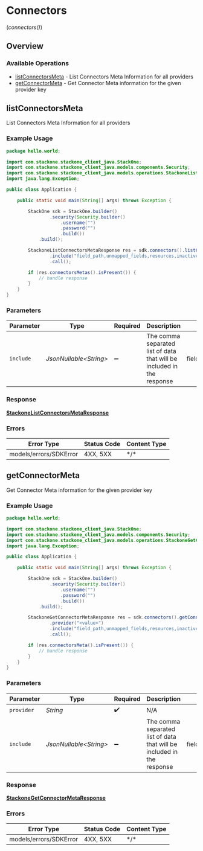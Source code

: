 # Connectors
(*connectors()*)

## Overview

### Available Operations

* [listConnectorsMeta](#listconnectorsmeta) - List Connectors Meta Information for all providers
* [getConnectorMeta](#getconnectormeta) - Get Connector Meta information for the given provider key

## listConnectorsMeta

List Connectors Meta Information for all providers

### Example Usage

```java
package hello.world;

import com.stackone.stackone_client_java.StackOne;
import com.stackone.stackone_client_java.models.components.Security;
import com.stackone.stackone_client_java.models.operations.StackoneListConnectorsMetaResponse;
import java.lang.Exception;

public class Application {

    public static void main(String[] args) throws Exception {

        StackOne sdk = StackOne.builder()
                .security(Security.builder()
                    .username("")
                    .password("")
                    .build())
            .build();

        StackoneListConnectorsMetaResponse res = sdk.connectors().listConnectorsMeta()
                .include("field_path,unmapped_fields,resources,inactive,webhooks,static_fields")
                .call();

        if (res.connectorsMetas().isPresent()) {
            // handle response
        }
    }
}
```

### Parameters

| Parameter                                                              | Type                                                                   | Required                                                               | Description                                                            | Example                                                                |
| ---------------------------------------------------------------------- | ---------------------------------------------------------------------- | ---------------------------------------------------------------------- | ---------------------------------------------------------------------- | ---------------------------------------------------------------------- |
| `include`                                                              | *JsonNullable\<String>*                                                | :heavy_minus_sign:                                                     | The comma separated list of data that will be included in the response | field_path,unmapped_fields,resources,inactive,webhooks,static_fields   |

### Response

**[StackoneListConnectorsMetaResponse](../../models/operations/StackoneListConnectorsMetaResponse.md)**

### Errors

| Error Type             | Status Code            | Content Type           |
| ---------------------- | ---------------------- | ---------------------- |
| models/errors/SDKError | 4XX, 5XX               | \*/\*                  |

## getConnectorMeta

Get Connector Meta information for the given provider key

### Example Usage

```java
package hello.world;

import com.stackone.stackone_client_java.StackOne;
import com.stackone.stackone_client_java.models.components.Security;
import com.stackone.stackone_client_java.models.operations.StackoneGetConnectorMetaResponse;
import java.lang.Exception;

public class Application {

    public static void main(String[] args) throws Exception {

        StackOne sdk = StackOne.builder()
                .security(Security.builder()
                    .username("")
                    .password("")
                    .build())
            .build();

        StackoneGetConnectorMetaResponse res = sdk.connectors().getConnectorMeta()
                .provider("<value>")
                .include("field_path,unmapped_fields,resources,inactive,webhooks,static_fields")
                .call();

        if (res.connectorsMeta().isPresent()) {
            // handle response
        }
    }
}
```

### Parameters

| Parameter                                                              | Type                                                                   | Required                                                               | Description                                                            | Example                                                                |
| ---------------------------------------------------------------------- | ---------------------------------------------------------------------- | ---------------------------------------------------------------------- | ---------------------------------------------------------------------- | ---------------------------------------------------------------------- |
| `provider`                                                             | *String*                                                               | :heavy_check_mark:                                                     | N/A                                                                    |                                                                        |
| `include`                                                              | *JsonNullable\<String>*                                                | :heavy_minus_sign:                                                     | The comma separated list of data that will be included in the response | field_path,unmapped_fields,resources,inactive,webhooks,static_fields   |

### Response

**[StackoneGetConnectorMetaResponse](../../models/operations/StackoneGetConnectorMetaResponse.md)**

### Errors

| Error Type             | Status Code            | Content Type           |
| ---------------------- | ---------------------- | ---------------------- |
| models/errors/SDKError | 4XX, 5XX               | \*/\*                  |